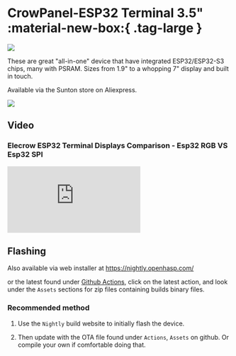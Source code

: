 # CrowPanel-ESP32 Terminal 3.5" :material-new-box:{ .tag-large }

<div class="row justify-content-center">
        <a href="../images/esp32-1732s019-front.jpg" data-toggle="lightbox" data-gallery="example-gallery" class="col-sm-4" data-title="Sunton ESP32-1732S019" data-footer="">
            <img src="../images/esp32-1732s019-front.jpg" class="img-fluid">
        </a>
</div>

These are great "all-in-one" device that have integrated ESP32/ESP32-S3 chips, many with PSRAM.  Sizes from 1.9" to a whopping 7" display and built in touch.

Available via the Sunton store on Aliexpress.

<div class="row justify-content-center">
        <img src="../images/sunton43ipscap-sample.png" class="img-fluid">
</div>

## Video

### Elecrow ESP32 Terminal Displays Comparison - Esp32 RGB VS Esp32 SPI

<div class="embed-responsive embed-responsive-16by9" style="max-width:560px; margin:auto;">
    <iframe title="YouTube video player" src="https://www.youtube.com/embed/d59tYSR2PXo?rel=0&controls=1" class="embed-responsive-item" frameborder="0" allow="accelerometer; clipboard-write; encrypted-media; gyroscope; picture-in-picture" allowfullscreen>
    </iframe>
</div>

## Flashing

Also available via web installer at <a target="_blank" href="https://nightly.openhasp.com/">https://nightly.openhasp.com/</a>

or the latest found under <a target="_blank" href="https://github.com/HASwitchPlate/openHASP/actions">Github Actions</a>, click on the latest action, and look under the `Assets` sections for zip files containing builds binary files.

### Recommended method

   1. Use the `Nightly` build website to initially flash the device.

   2. Then update with the OTA file found under `Actions`, `Assets` on github.  Or compile your own if comfortable doing that.